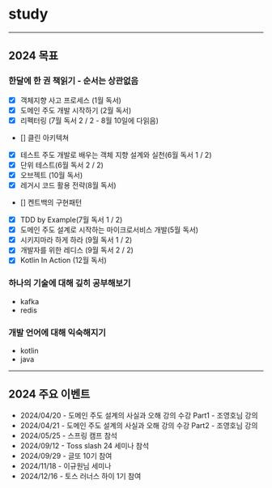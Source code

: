 # study

--- 

## 2024 목표

### 한달에 한 권 책읽기 - 순서는 상관없음

- [x] 객체지향 사고 프로세스 (1월 독서)
- [x] 도메인 주도 개발 시작하기 (2월 독서)
- [x] 리펙터링 (7월 독서 2 / 2 - 8월 10일에 다읽음)
- [] 클린 아키텍쳐
- [x] 테스트 주도 개발로 배우는 객체 지향 설계와 실천(6월 독서 1 / 2)
- [x] 단위 테스트(6월 독서 2 / 2)
- [x] 오브젝트 (10월 독서)
- [x] 레거시 코드 활용 전략(8월 독서)
- [] 켄트백의 구현패턴
- [x] TDD by Example(7월 독서 1 / 2)
- [x] 도메인 주도 설계로 시작하는 마이크로서비스 개발(5월 독서)
- [x] 시키지마라 하게 하라 (9월 독서 1 / 2)
- [x] 개발자를 위한 레디스 (9월 독서 2 / 2)
- [x] Kotlin In Action (12월 독서)

### 하나의 기술에 대해 깊히 공부해보기
- kafka
- redis


### 개발 언어에 대해 익숙해지기
- kotlin
- java

---

## 2024 주요 이벤트 

- 2024/04/20 - 도메인 주도 설계의 사실과 오해 강의 수강 Part1 - 조영호님 강의
- 2024/04/21 - 도메인 주도 설계의 사실과 오해 강의 수강 Part2 - 조영호님 강의
- 2024/05/25 - 스프링 캠프 참석
- 2024/09/12 - Toss slash 24 세미나 참석
- 2024/09/29 - 글또 10기 참여
- 2024/11/18 - 이규원님 세미나
- 2024/12/16 - 토스 러너스 하이 1기 참여